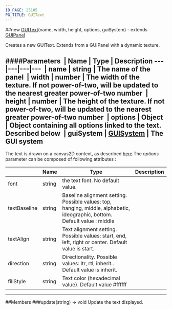 ```yaml
---
ID_PAGE: 25105
PG_TITLE: GUIText
---
```

##new [GUIText](http://doc.babylonjs.com/page.php?p=25105)(name, width, height, options, guiSystem) - extends [GUIPanel](http://doc.babylonjs.com/page.php?p=25107)

Creates a new GUIText. Extends from a GUIPanel with a dynamic texture.

####Parameters
 | Name | Type | Description
---|---|---|---
 | name | string | The name of the panel
 | width | number | The width of the texture. If not power-of-two, will be updated to the nearest greater power-of-two number
 | height | number | The height of the texture. If not power-of-two, will be updated to the nearest greater power-of-two number
 | options | Object | Object containing all options linked to the text. Described below
 | guiSystem | [GUISystem](http://doc.babylonjs.com/page.php?p=25103) | The GUI system
---
The text is drawn on a canvas2D context, as described [here](https://developer.mozilla.org/en-US/docs/Web/API/Canvas_API/Tutorial/Drawing_text)
The *options* parameter can be composed of following attributes : 

 | Name | Type | Description
---|---|---|---
| font | string | the text font. No default value.
| textBaseline | string | Baseline alignment setting. Possible values: top, hanging, middle, alphabetic, ideographic, bottom. Default value : middle
| textAlign | string | Text alignment setting. Possible values: start, end, left, right or center. Default value is start.
| direction | string | Directionality. Possible values: ltr, rtl, inherit.. Default value is inherit.
| fillStyle | string | Text color (hexadecimal value). Default value #ffffff
---


##Members
###update(string) → void
Update the text displayed.
